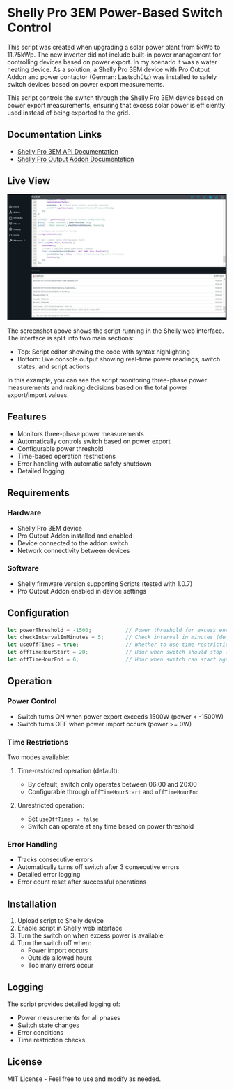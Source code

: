 # Shelly Pro 3EM Power-Based Switch Control

This script was created when upgrading a solar power plant from 5kWp to 11.75kWp. The new inverter did not include built-in power management for controlling devices based on power export. In my scenario it was a water heating device. As a solution, a Shelly Pro 3EM device with Pro Output Addon and power contactor (German: Lastschütz) was installed to safely switch devices based on power export measurements.

This script controls the switch through the Shelly Pro 3EM device based on power export measurements, ensuring that excess solar power is efficiently used instead of being exported to the grid.

## Documentation Links

- [Shelly Pro 3EM API Documentation](https://shelly-api-docs.shelly.cloud/gen2/)
- [Shelly Pro Output Addon Documentation](https://shelly-api-docs.shelly.cloud/gen2/Addons/ShellyProOutputAddon)

## Live View

![Shelly Script Live View](shelly-pro3em-scripts-liveview.jpg)

The screenshot above shows the script running in the Shelly web interface. The interface is split into two main sections:
- Top: Script editor showing the code with syntax highlighting
- Bottom: Live console output showing real-time power readings, switch states, and script actions

In this example, you can see the script monitoring three-phase power measurements and making decisions based on the total power export/import values.

## Features

- Monitors three-phase power measurements
- Automatically controls switch based on power export
- Configurable power threshold
- Time-based operation restrictions
- Error handling with automatic safety shutdown
- Detailed logging

## Requirements

### Hardware
- Shelly Pro 3EM device
- Pro Output Addon installed and enabled
- Device connected to the addon switch
- Network connectivity between devices

### Software
- Shelly firmware version supporting Scripts (tested with 1.0.7)
- Pro Output Addon enabled in device settings

## Configuration

```javascript
let powerThreshold = -1500;           // Power threshold for excess energy (negative = export)
let checkIntervalInMinutes = 5;       // Check interval in minutes (default: 5)
let useOffTimes = true;               // Whether to use time restrictions (default: true)
let offTimeHourStart = 20;            // Hour when switch should stop (24h format, default: 20 = 8 PM)
let offTimeHourEnd = 6;               // Hour when switch can start again (24h format, default: 6 = 6 AM)
```

## Operation

### Power Control
- Switch turns ON when power export exceeds 1500W (power < -1500W)
- Switch turns OFF when power import occurs (power >= 0W)

### Time Restrictions
Two modes available:

1. Time-restricted operation (default):
   - By default, switch only operates between 06:00 and 20:00
   - Configurable through `offTimeHourStart` and `offTimeHourEnd`

2. Unrestricted operation:
   - Set `useOffTimes = false`
   - Switch can operate at any time based on power threshold

### Error Handling
- Tracks consecutive errors
- Automatically turns off switch after 3 consecutive errors
- Detailed error logging
- Error count reset after successful operations

## Installation

1. Upload script to Shelly device
2. Enable script in Shelly web interface
3. Turn the switch on when excess power is available
4. Turn the switch off when:
   - Power import occurs
   - Outside allowed hours
   - Too many errors occur

## Logging

The script provides detailed logging of:
- Power measurements for all phases
- Switch state changes
- Error conditions
- Time restriction checks

## License

MIT License - Feel free to use and modify as needed. 